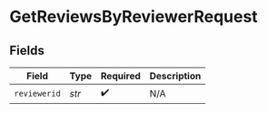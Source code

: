 # GetReviewsByReviewerRequest


## Fields

| Field              | Type               | Required           | Description        |
| ------------------ | ------------------ | ------------------ | ------------------ |
| `reviewerid`       | *str*              | :heavy_check_mark: | N/A                |